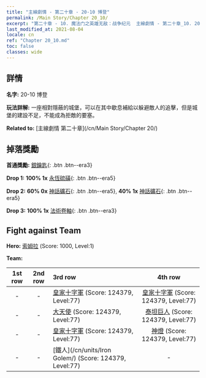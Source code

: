 ```yaml
---
title: "主線劇情 - 第二十章 - 20-10 博登"
permalink: /Main Story/Chapter 20_10/
excerpt: "第二十章 - 10. 魔法门之英雄无敌：战争纪元  主線劇情 - 第二十章_10. 20-10 博登"
last_modified_at: 2021-08-04
locale: cn
ref: "Chapter 20_10.md"
toc: false
classes: wide
---
```


## 詳情

 **名字:** 20-10 博登

 **玩法詳解:** 一座相對隱蔽的城堡，可以在其中歇息補給以躲避敵人的追擊，但是城堡的建設不足，不能成為拒敵的要塞。

 **Related to:** [主線劇情 第二十章](/cn/Main Story/Chapter 20/)

## 掉落獎勵

 **首通獎勵:** [銀鑰匙](/cn/Items/con_693/){: .btn .btn--era3}

 **Drop 1:** **100% 1x** [永恆硫磺](/cn/Items/mat_71/){: .btn .btn--era5}

 **Drop 2:** **60% 0x** [神話礦石](/cn/Items/mat_61/){: .btn .btn--era5}, **40% 1x** [神話礦石](/cn/Items/mat_61/){: .btn .btn--era5}

 **Drop 3:** **100% 1x** [法術卷軸](/cn/Items/con_694/){: .btn .btn--era3}


## Fight against Team
 **Hero:** [索姆拉](/cn/heroes/Solmyr/) (Score: 1000, Level:1)

 **Team:**


  | 1st row | 2nd row | 3rd row | 4th row |
  |:----:|:----:|:----|:----:|
  | - | - | [皇家十字軍](/cn/units/Swordsman/) (Score: 124379, Level:77)  | [皇家十字軍](/cn/units/Swordsman/) (Score: 124379, Level:77)  |
  | - | - | [大天使](/cn/units/Angel/) (Score: 124379, Level:77)  | [泰坦巨人](/cn/units/Giant/) (Score: 124379, Level:77)  |
  | - | - | [皇家十字軍](/cn/units/Swordsman/) (Score: 124379, Level:77)  | [神燈](/cn/units/Genie/) (Score: 124379, Level:77)  |
  | - | - | [鐵人](/cn/units/Iron Golem/) (Score: 124379, Level:77)  | - |


